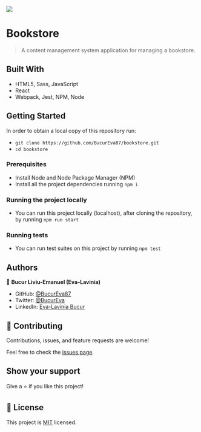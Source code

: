 ![](https://img.shields.io/badge/Microverse-blueviolet)
<!-- [![Netlify Status](https://api.netlify.com/api/v1/badges/238be4c1-a65a-4b2e-a49e-dfd807573d48/deploy-status)](https://app.netlify.com/sites/math-magicians-eva/deploys) -->

# Bookstore

> A content management system application for managing a bookstore.

## Built With

- HTML5, Sass, JavaScript
- React
- Webpack, Jest, NPM, Node

## Getting Started

In order to obtain a local copy of this repository run:

- `git clone https://github.com/BucurEva87/bookstore.git`
- `cd bookstore`

### Prerequisites

- Install Node and Node Package Manager (NPM)
- Install all the project dependencies running `npm i`

### Running the project locally

- You can run this project locally (localhost), after cloning the repository, by running `npm run start`

### Running tests

- You can run test suites on this project by running `npm test`

<!-- ## Live Demo -->

<!-- [Live Demo Link](https://math-magicians-eva.netlify.app/) -->

<!-- ## Live Preview -->

<!-- ![Live Preview](https://i.postimg.cc/qq3GhPxS/Math-Magicians-preview.png) -->

## Authors

👤 **Bucur Liviu-Emanuel (Eva-Lavinia)**

- GitHub: [@BucurEva87](https://github.com/BucurEva87)
- Twitter: [@BucurEva](https://twitter.com/BucurEva)
- LinkedIn: [Eva-Lavinia Bucur](https://www.linkedin.com/in/eva-lavinia-bucur-89626b1b7)

## 🤝 Contributing

Contributions, issues, and feature requests are welcome!

Feel free to check the [issues page](../../issues/).

## Show your support

Give a ⭐️ if you like this project!

## 📝 License

This project is [MIT](./LICENSE) licensed.
